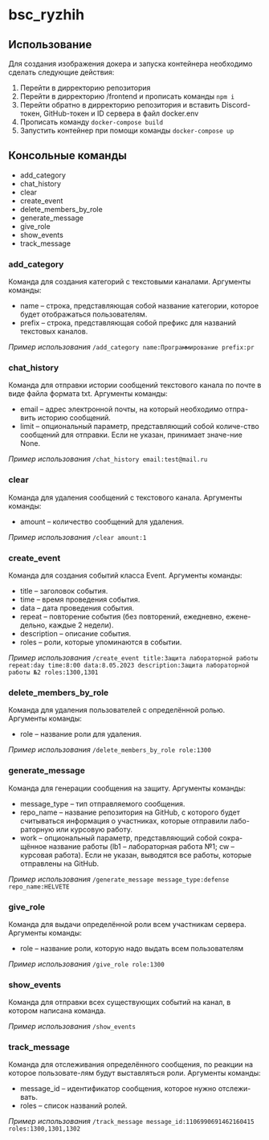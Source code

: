 
# bsc_ryzhih

## Использование
Для создания изображения докера и запуска контейнера необходимо сделать следующие действия:

1. Перейти в дирректорию репозитория
2. Перейти в дирректорию /frontend и прописать команды `npm i`
3. Перейти обратно в дирректорию репозитория и вставить Discord-токен, GitHub-токен и ID сервера в файл docker.env
4. Прописать команду `docker-compose build`
5. Запустить контейнер при помощи команды `docker-compose up`

## Консольные команды

- add_category
- chat_history
- clear
- create_event
- delete_members_by_role
- generate_message
- give_role
- show_events
- track_message

### add_category
Команда для создания категорий с текстовыми каналами.
Аргументы команды:
- name – строка, представляющая собой название категории, которое будет отображаться пользователям.
- prefix – строка, представляющая собой префикс для названий текстовых каналов.

_Пример использования_
`/add_category name:Программирование prefix:pr`

### chat_history
Команда для отправки истории сообщений текстового канала по почте в виде файла формата txt.
Аргументы команды:
- email – адрес электронной почты, на который необходимо отпра-вить историю сообщений.
- limit – опциональный параметр, представляющий собой количе-ство сообщений для отправки. Если не указан, принимает значе-ние None.

_Пример использования_
`/chat_history email:test@mail.ru`

### clear
Команда для удаления сообщений с текстового канала.
Аргументы команды:
- amount – количество сообщений для удаления.

_Пример использования_
`/clear amount:1`

### create_event
Команда для создания событий класса Event.
Аргументы команды:
- title – заголовок события.
- time – время проведения события.
- data – дата проведения события.
- repeat – повторение события (без повторений, ежедневно, ежене-дельно, каждые 2 недели).
- description – описание события.
- roles – роли, которые упоминаются в событии.


_Пример использования_
`/create_event title:Защита лабораторной работы repeat:day time:8:00 data:8.05.2023 description:Защита лабораторной работы №2 roles:1300,1301`

### delete_members_by_role
Команда для удаления пользователей с определённой ролью.
Аргументы команды:
- role – название роли для удаления.

_Пример использования_
`/delete_members_by_role role:1300`

### generate_message
Команда для генерации сообщения на защиту.
Аргументы команды:
- message_type – тип отправляемого сообщения.
- repo_name – название репозитория на GitHub, с которого будет считываться информация о участниках, которые отправили лабо-раторную или курсовую работу.
- work – опциональный параметр, представляющий собой сокра-щённое название работы (lb1 – лабораторная работа №1; cw – курсовая работа). Если не указан, выводятся все работы, которые отправлены на GitHub.

_Пример использования_
`/generate_message message_type:defense repo_name:HELVETE`

### give_role
Команда для выдачи определённой роли всем участникам сервера.
Аргументы команды:
- role – название роли, которую надо выдать всем пользователям

_Пример использования_
`/give_role role:1300`

### show_events
Команда для отправки всех существующих событий на канал, в котором написана команда.

_Пример использования_
`/show_events`

### track_message
Команда для отслеживания определённого сообщения, по реакции на которое пользовате-лям будут выставляться роли.
Аргументы команды:
- message_id – идентификатор сообщения, которое нужно отслежи-вать.
- roles – список названий ролей.

_Пример использования_
`/track_message message_id:1106990691462160415 roles:1300,1301,1302`

